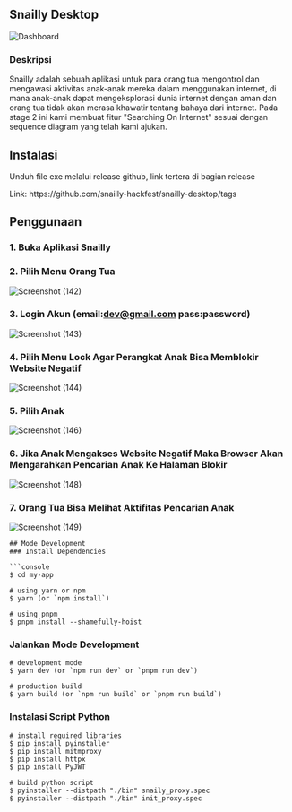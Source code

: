 
## Snailly Desktop
![Dashboard](https://github.com/snailly-hackfest/snailly-desktop/assets/66149479/b019c0e6-1d7f-4421-9cfc-5db6144d6f76)

### Deskripsi
<p>Snailly adalah sebuah aplikasi untuk para orang tua mengontrol dan
mengawasi aktivitas anak-anak mereka dalam menggunakan internet, di mana anak-anak dapat mengeksplorasi dunia internet dengan aman dan orang tua tidak akan
 merasa khawatir tentang bahaya dari internet. Pada stage 2 ini kami membuat fitur "Searching On Internet" sesuai dengan sequence diagram yang telah kami ajukan.</p>

## Instalasi
<p>Unduh file exe melalui release github, link tertera di bagian release</p>
Link: https://github.com/snailly-hackfest/snailly-desktop/tags

## Penggunaan
### 1. Buka Aplikasi Snailly
### 2. Pilih Menu Orang Tua
![Screenshot (142)](https://github.com/snailly-hackfest/snailly-desktop/assets/66149479/1742f2b8-bf40-4680-be57-7a1899ffcd90)

### 3. Login Akun (email:dev@gmail.com pass:password)
![Screenshot (143)](https://github.com/snailly-hackfest/snailly-desktop/assets/66149479/42381ff7-b3a3-4f38-b606-5f03c1f34547)

### 4. Pilih Menu Lock Agar Perangkat Anak Bisa Memblokir Website Negatif
![Screenshot (144)](https://github.com/snailly-hackfest/snailly-desktop/assets/66149479/a32f9dc3-99ae-444f-8a7e-d89d9b1bc2b2)

### 5. Pilih Anak
![Screenshot (146)](https://github.com/snailly-hackfest/snailly-desktop/assets/66149479/3bf54188-0fbe-4667-9c1f-bf0a758ce12a)

### 6. Jika Anak Mengakses Website Negatif Maka Browser Akan Mengarahkan Pencarian Anak Ke Halaman Blokir
![Screenshot (148)](https://github.com/snailly-hackfest/snailly-desktop/assets/66149479/2c4f8427-3dfe-4139-8eb6-7fc2852d4598)

### 7. Orang Tua Bisa Melihat Aktifitas Pencarian Anak
![Screenshot (149)](https://github.com/snailly-hackfest/snailly-desktop/assets/66149479/7cfaf611-7c57-4a96-a3fa-36b55ae5e07a)

```
## Mode Development
### Install Dependencies

```console
$ cd my-app

# using yarn or npm
$ yarn (or `npm install`)

# using pnpm
$ pnpm install --shamefully-hoist
```

### Jalankan Mode Development

```console
# development mode
$ yarn dev (or `npm run dev` or `pnpm run dev`)

# production build
$ yarn build (or `npm run build` or `pnpm run build`)
```

### Instalasi Script Python

```console
# install required libraries
$ pip install pyinstaller
$ pip install mitmproxy
$ pip install httpx
$ pip install PyJWT

# build python script
$ pyinstaller --distpath "./bin" snaily_proxy.spec
$ pyinstaller --distpath "./bin" init_proxy.spec
```

